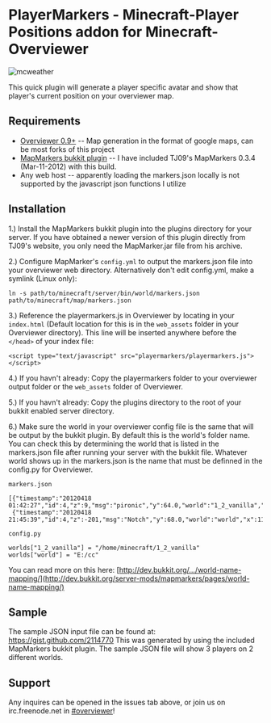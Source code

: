 PlayerMarkers - Minecraft-Player Positions addon for Minecraft-Overviewer
=============

![mcweather](http://i.imgur.com/k9SVF.jpg)

This quick plugin will generate a player specific avatar and show that player's current position on your overviewer map.

Requirements
-------

* [Overviewer 0.9+](https://github.com/overviewer/Minecraft-Overviewer) -- Map generation in the format of google maps, can be most forks of this project
* [MapMarkers bukkit plugin](http://tj09.net/minecraft/MapMarkers/) -- I have included TJ09's MapMarkers 0.3.4 (Mar-11-2012) with this build.
* Any web host -- apparently loading the markers.json locally is not supported by the javascript json functions I utilize

Installation
-------

1.) Install the MapMarkers bukkit plugin into the plugins directory for your server. If you have obtained a newer version of this plugin directly from TJ09's website, you only need the MapMarker.jar file from his archive.

2.) Configure MapMarker's `config.yml` to output the markers.json file into your overviewer web directory.
	Alternatively don't edit config.yml, make a symlink (Linux only):
        
    ln -s path/to/minecraft/server/bin/world/markers.json path/to/minecraft/map/markers.json
        
3.) Reference the playermarkers.js in Overviewer by locating in your `index.html` (Default location for this is in the `web_assets` folder in your Overviewer directory). This line will be inserted anywhere before the `</head>` of your index file:

    <script type="text/javascript" src="playermarkers/playermarkers.js"></script>

4.) If you havn't already: Copy the playermarkers folder to your overviewer output folder or the `web_assets` folder of Overviewer.

5.) If you havn't already: Copy the plugins directory to the root of your bukkit enabled server directory.

6.) Make sure the world in your overviewer config file is the same that will be output by the bukkit plugin. By default this is the world's folder name. You can check this by determining the world that is listed in the markers.json file after running your server with the bukkit file. Whatever world shows up in the markers.json is the name that must be definned in the config.py for Overviewer.

`markers.json`

    [{"timestamp":"20120418 01:42:27","id":4,"z":9,"msg":"pironic","y":64.0,"world":"1_2_vanilla","x":22},
     {"timestamp":"20120418 21:45:39","id":4,"z":-201,"msg":"Notch","y":68.0,"world":"world","x":118}]

`config.py`

    worlds["1_2_vanilla"] = "/home/minecraft/1_2_vanilla"
    worlds["world"] = "E:/cc"

You can read more on this here: [http://dev.bukkit.org/.../world-name-mapping/](http://dev.bukkit.org/server-mods/mapmarkers/pages/world-name-mapping/)

Sample
-------

The sample JSON input file can be found at: https://gist.github.com/2114770 This was generated by using the included MapMarkers bukkit plugin. The sample JSON file will show 3 players on 2 different worlds.
    
Support
-------

Any inquires can be opened in the issues tab above, or join us on irc.freenode.net in [#overviewer](http://webchat.freenode.net?channels=overviewer)!

